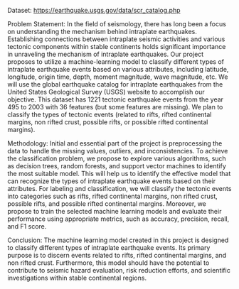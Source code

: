 Dataset: https://earthquake.usgs.gov/data/scr_catalog.php

Problem Statement:
In the field of seismology, there has long been a focus on understanding the
mechanism behind intraplate earthquakes. Establishing connections between
intraplate seismic activities and various tectonic components within stable
continents holds significant importance in unraveling the mechanism of intraplate
earthquakes. Our project proposes to utilize a machine-learning model to classify
different types of intraplate earthquake events based on various attributes,
including latitude, longitude, origin time, depth, moment magnitude, wave
magnitude, etc. We will use the global earthquake catalog for intraplate
earthquakes from the United States Geological Survey (USGS) website to
accomplish our objective. This dataset has 1221 tectonic earthquake events from
the year 495 to 2003 with 36 features (but some features are missing). We plan to
classify the types of tectonic events (related to rifts, rifted continental margins, non
rifted crust, possible rifts, or possible rifted continental margins).


Methodology:
Initial and essential part of the project is preprocessing the data to handle the
missing values, outliers, and inconsistencies. To achieve the classification problem,
we propose to explore various algorithms, such as decision trees, random forests,
and support vector machines to identify the most suitable model. This will help us
to identify the effective model that can recognize the types of intraplate earthquake
events based on their attributes. For labeling and classification, we will classify the
tectonic events into categories such as rifts, rifted continental margins, non rifted
crust, possible rifts, and possible rifted continental margins. Moreover, we propose
to train the selected machine learning models and evaluate their performance using
appropriate metrics, such as accuracy, precision, recall, and F1 score.


Conclusion:
The machine learning model created in this project is designed to classify different
types of intraplate earthquake events. Its primary purpose is to discern events
related to rifts, rifted continental margins, and non rifted crust. Furthermore, this
model should have the potential to contribute to seismic hazard evaluation, risk
reduction efforts, and scientific investigations within stable continental regions.
